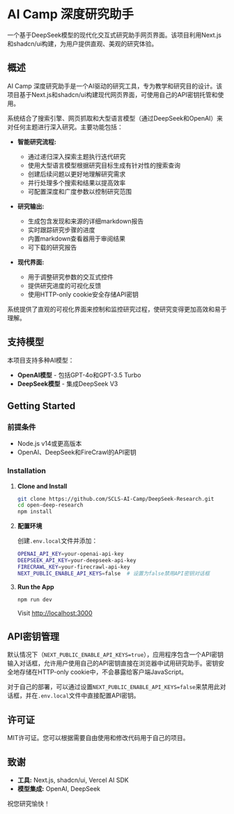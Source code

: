 # AI Camp 深度研究助手

一个基于DeepSeek模型的现代化交互式研究助手网页界面。该项目利用Next.js和shadcn/ui构建，为用户提供直观、美观的研究体验。

## 概述

AI Camp 深度研究助手是一个AI驱动的研究工具，专为教学和研究目的设计。该项目基于Next.js和shadcn/ui构建现代网页界面，可使用自己的API密钥托管和使用。

系统结合了搜索引擎、网页抓取和大型语言模型（通过DeepSeek和OpenAI）来对任何主题进行深入研究。主要功能包括：

- **智能研究流程:**

  - 通过递归深入探索主题执行迭代研究
  - 使用大型语言模型根据研究目标生成有针对性的搜索查询
  - 创建后续问题以更好地理解研究需求
  - 并行处理多个搜索和结果以提高效率
  - 可配置深度和广度参数以控制研究范围

- **研究输出:**

  - 生成包含发现和来源的详细markdown报告
  - 实时跟踪研究步骤的进度
  - 内置markdown查看器用于审阅结果
  - 可下载的研究报告

- **现代界面:**
  - 用于调整研究参数的交互式控件
  - 提供研究进度的可视化反馈
  - 使用HTTP-only cookie安全存储API密钥

系统提供了直观的可视化界面来控制和监控研究过程，使研究变得更加高效和易于理解。

## 支持模型

本项目支持多种AI模型：

- **OpenAI模型** - 包括GPT-4o和GPT-3.5 Turbo
- **DeepSeek模型** - 集成DeepSeek V3

## Getting Started

### 前提条件

- Node.js v14或更高版本
- OpenAI、DeepSeek和FireCrawl的API密钥

### Installation

1. **Clone and Install**

   ```bash
   git clone https://github.com/SCLS-AI-Camp/DeepSeek-Research.git
   cd open-deep-research
   npm install
   ```

2. **配置环境**

   创建`.env.local`文件并添加：

   ```bash
   OPENAI_API_KEY=your-openai-api-key
   DEEPSEEK_API_KEY=your-deepseek-api-key
   FIRECRAWL_KEY=your-firecrawl-api-key
   NEXT_PUBLIC_ENABLE_API_KEYS=false  # 设置为false禁用API密钥对话框
   ```

3. **Run the App**
   ```bash
   npm run dev
   ```
   Visit [http://localhost:3000](http://localhost:3000)

## API密钥管理

默认情况下（`NEXT_PUBLIC_ENABLE_API_KEYS=true`），应用程序包含一个API密钥输入对话框，允许用户使用自己的API密钥直接在浏览器中试用研究助手。密钥安全地存储在HTTP-only cookie中，不会暴露给客户端JavaScript。

对于自己的部署，可以通过设置`NEXT_PUBLIC_ENABLE_API_KEYS=false`来禁用此对话框，并在`.env.local`文件中直接配置API密钥。

## 许可证

MIT许可证。您可以根据需要自由使用和修改代码用于自己的项目。

## 致谢

- **工具:** Next.js, shadcn/ui, Vercel AI SDK
- **模型集成:** OpenAI, DeepSeek

祝您研究愉快！
